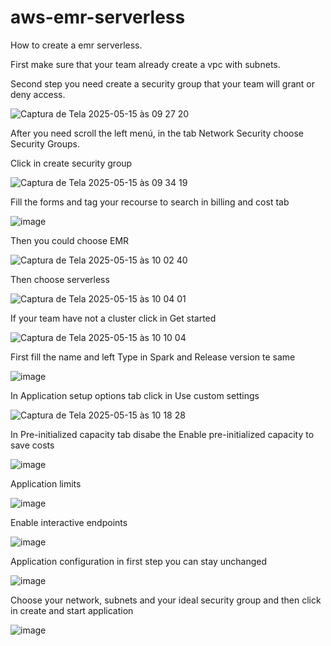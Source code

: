 # aws-emr-serverless
How to create a emr serverless.

First make sure that your team already create a vpc with subnets.

Second step you need create a security group that your team will grant or deny access.

![Captura de Tela 2025-05-15 às 09 27 20](https://github.com/user-attachments/assets/9e70be99-5c1d-4582-a201-7f537816a9ea)

After you need scroll the left menú, in the tab Network Security choose Security Groups.

Click in create security group

![Captura de Tela 2025-05-15 às 09 34 19](https://github.com/user-attachments/assets/487629db-0e2c-4612-aa8d-670f6631eb26)

Fill the forms and tag your recourse to search in billing and cost tab

![image](https://github.com/user-attachments/assets/00de7e34-c864-4257-af31-8a2d83258989)

Then you could choose EMR

![Captura de Tela 2025-05-15 às 10 02 40](https://github.com/user-attachments/assets/ad65738b-bfb1-4537-acc5-b6dc937cd70e)

Then choose serverless

![Captura de Tela 2025-05-15 às 10 04 01](https://github.com/user-attachments/assets/1511625f-6a23-4c16-a78d-6633b62a3edb)

If your team have not a cluster click in  Get started

![Captura de Tela 2025-05-15 às 10 10 04](https://github.com/user-attachments/assets/d986667d-3fa7-473f-a94b-3dd830640bb4)

First fill the name and left Type in Spark and Release version te same

![image](https://github.com/user-attachments/assets/8b1c93e8-7193-41bc-b492-e310c58ec90a)

In Application setup options tab click in Use custom settings

![Captura de Tela 2025-05-15 às 10 18 28](https://github.com/user-attachments/assets/08f7b4c3-6430-4bcb-9605-ca914eaa407d)

In Pre-initialized capacity tab disabe the Enable pre-initialized capacity to save costs

![image](https://github.com/user-attachments/assets/44bc06dc-6fd9-4f2e-b549-ec68bee172b7)

Application limits

![image](https://github.com/user-attachments/assets/149d9a89-9c3e-42dd-96d2-c7127b316948)

Enable interactive endpoints

![image](https://github.com/user-attachments/assets/d15d1746-46bb-437b-9110-48994caa396b)

Application configuration in first step you can stay unchanged

![image](https://github.com/user-attachments/assets/dd06792c-9775-4a9e-b8f5-cc72dba17dfa)


Choose your network, subnets and your ideal security group and then click in create and start application

![image](https://github.com/user-attachments/assets/6ed7a78a-7254-4b41-ba8d-bd11db73c6aa)


















